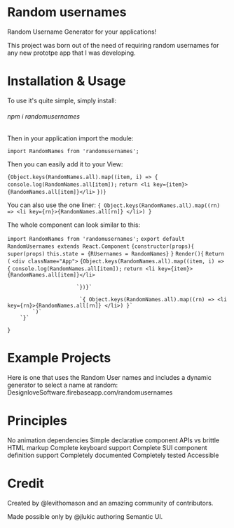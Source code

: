 # Random usernames


Random Username Generator for your applications!


This project was born out of the need of requiring random usernames for any new prototpe app that I was developing. 

# Installation & Usage

To use it's quite simple, simply install:
###### npm i randomusernames

Then in your application import the module:


`import RandomNames from 'randomusernames';`

Then you can easily add it to your View:

`{Object.keys(RandomNames.all).map((item, i) => {`
             `console.log(RandomNames.all[item]);`
           `return <li key={item}>{RandomNames.all[item]}</li>`
 `})}`
 
 You can also use the one liner:
 `{ Object.keys(RandomNames.all).map((rn) => <li key={rn}>{RandomNames.all[rn]} </li>) }`
        
The whole component can look similar to this:

`import RandomNames from 'randomusernames';`
`export default RandomUsernames extends React.Component`
`{constructor(props){`
        `super(props)`
            `this.state = {RUsernames = RandomNames}`
        `}`
        `Render(){`
            `Return (`
               `<div className="App">`
                        `{Object.keys(RandomNames.all).map((item, i) => {`
                         `console.log(RandomNames.all[item]);`
                         `return <li key={item}>{RandomNames.all[item]}</li>`
    
                          `})}`
 
                           `{ Object.keys(RandomNames.all).map((rn) => <li key={rn}>{RandomNames.all[rn]} </li>) }`
            `)`
        `}`
`}`






# Example Projects
Here is one that uses the Random User names and includes a dynamic generator to select a name at random:
DesignloveSoftware.firebaseapp.com/randomusernames

# Principles
No animation dependencies
Simple declarative component APIs vs brittle HTML markup
Complete keyboard support
Complete SUI component definition support
Completely documented
Completely tested
Accessible

# Credit
Created by @levithomason and an amazing community of contributors.

Made possible only by @jlukic authoring Semantic UI.
